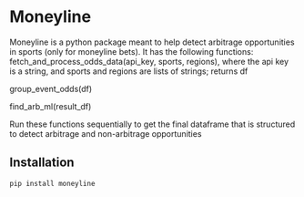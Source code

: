 # Moneyline 
Moneyline is a python package meant to help detect arbitrage opportunities in sports (only for moneyline bets). It has the following functions:
fetch_and_process_odds_data(api_key, sports, regions), where the api key is a string, and sports and regions are lists of strings; returns df

group_event_odds(df)

find_arb_ml(result_df)

Run these functions sequentially to get the final dataframe that is structured to detect arbitrage and non-arbitrage opportunities


## Installation 
```bash 
pip install moneyline
